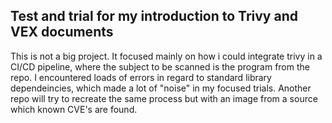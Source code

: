 ## Test and trial for my introduction to Trivy and VEX documents

This is not a big project. It focused mainly on how i could integrate trivy in a CI/CD pipeline, where the subject to be scanned is the program from the repo. 
I encountered loads of errors in regard to standard library dependeincies, which made a lot of "noise" in my focused trials. Another repo will try to recreate the same process
but with an image from a source which known CVE's are found.
